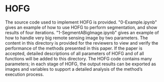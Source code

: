 # HOFG
The source code used to implement HOFG is provided. "0-Example.ipynb" gives an example of how to use HOFG to perform segmentation, and show results of four iterations. "1-SegmentABigImage.ipynb" gives an example of how to handle very big remote sensing image by two parameters.
	The content in this directory is provided for the reviewers to view and verify the performance of the methods presented in this paper. If the paper is accepted, detailed descriptions of all parameters of HOFG and of all functions will be added to this directory. The HOFG code contains many parameters; in each stage of HOFG, the output results can be exported as images and variables to support a detailed analysis of the method’s execution process.
